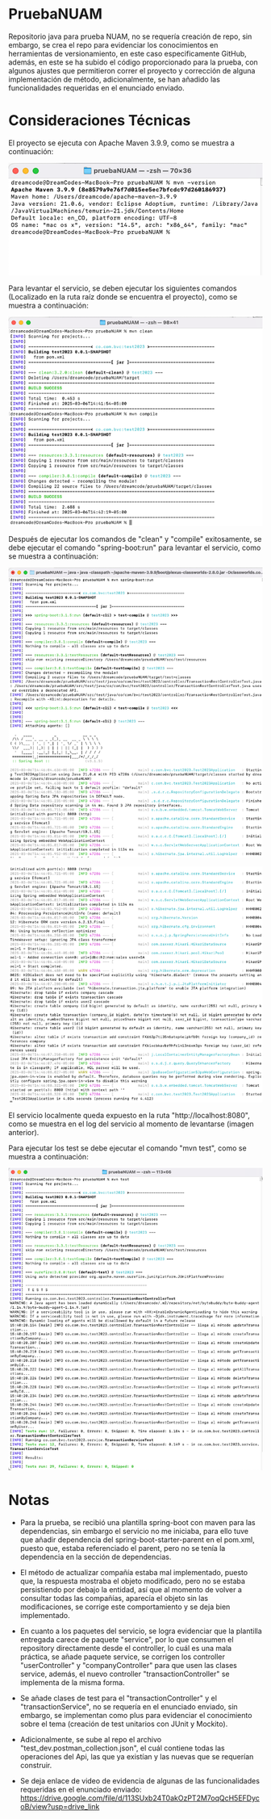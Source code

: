 # PruebaNUAM
Repositorio java para prueba NUAM, no se requería creación de repo, sin embargo, se crea el repo para evidenciar los 
conocimientos en herramientas de versionamiento, en este caso especificamente GitHub, además, en este se ha subido el 
código proporcionado para la prueba, con algunos ajustes que permitieron correr el proyecto y corrección de alguna implementación 
de método, adicionalmente, se han añadido las funcionalidades requeridas en el enunciado enviado.

# Consideraciones Técnicas
El proyecto se ejecuta con Apache Maven 3.9.9, como se muestra a continuación:

![img.png](img.png)

Para levantar el servicio, se deben ejecutar los siguientes comandos (Localizado en la ruta raíz donde se encuentra 
el proyecto), como se muestra a continuación:

![img_1.png](img_1.png)

Después de ejecutar los comandos de "clean" y "compile" exitosamente, se debe ejecutar el comando "spring-boot:run" 
para levantar el servicio, como se muestra a continuación:

![img_2.png](img_2.png)

![img_3.png](img_3.png)

El servicio localmente queda expuesto en la ruta "http://localhost:8080", como se muestra en el log del servicio al
momento de levantarse (imagen anterior).

Para ejecutar los test se debe ejecutar el comando "mvn test", como se muestra a continuación:

![img_4.png](img_4.png)

# Notas
- Para la prueba, se recibió una plantilla spring-boot con maven para las dependencias, sin embargo el servicio no me
iniciaba, para ello tuve que añadir dependencia del spring-boot-starter-parent en el pom.xml, puesto que,
estaba referenciado el parent, pero no se tenía la dependencia en la sección de dependencias.

- El método de actualizar compañía estaba mal implementado, puesto que, la respuesta mostraba el objeto modificado, pero
no se estaba persistiendo por debajo la entidad, así que al momento de volver a consultar todas las compañías, aparecía
el objeto sin las modificaciones, se corrige este comportamiento y se deja bien implementado.

- En cuanto a los paquetes del servicio, se logra evidenciar que la plantilla entregada carece de paquete "service", por
lo que consumen el repository directamente desde el controller, lo cuál es una mala práctica, se añade paquete service,
se corrigen los controller "userController" y "companyController" para que usen las clases service, además, el nuevo
controller "transactionController" se implementa de la misma forma.

- Se añade clases de test para el "transactionController" y el "transactionService", no se requería en el enunciado enviado,
sin embargo, se implementan como plus para evidenciar el conocimiento sobre el tema (creación de test unitarios con
JUnit y Mockito).

- Adicionalmente, se sube al repo el archivo "test_dev.postman_collection.json", el cuál contiene todas las operaciones
del Api, las que ya existían y las nuevas que se requerían construir.

- Se deja enlace de video de evidencia de algunas de las funcionalidades requeridas en el enunciado enviado:
  https://drive.google.com/file/d/113SUxb24T0akOzPT2M7oqQcH5EFDycoB/view?usp=drive_link